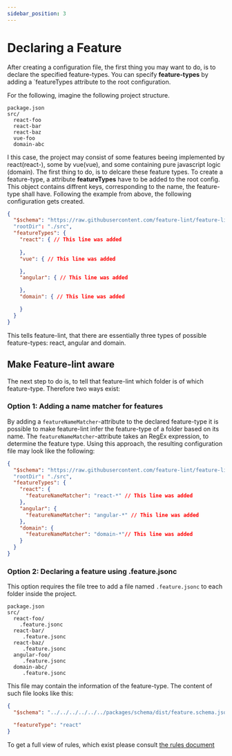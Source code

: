 ```yaml
---
sidebar_position: 3
---
```


# Declaring a Feature
After creating a configuration file, the first thing you may want to do, is to declare the specified feature-types.
You can specify **feature-types** by adding a `featureTypes attribute to the root configuration.

For the following, imagine the following project structure.

```
package.json
src/
  react-foo
  react-bar
  react-baz
  vue-foo
  domain-abc
```

I this case, the project may consist of some features beeing implemented by react(react-), some by vue(vue), and some containing
pure javascript logic (domain). The first thing to do, is to delcare these feature types. 
To create a feature-type, a attribute **featureTypes** have to be added to the root config. This object contains 
diffrent keys, corresponding to the name, the feature-type shall have. Following the example from above,
the following configuration gets created.

````json
{
  "$schema": "https://raw.githubusercontent.com/feature-lint/feature-lint/pages/schema/feature-lint-v0.0.15.schema.json"
  "rootDir": "./src",
  "featureTypes": {
    "react": { // This line was added
      
    },
    "vue": { // This line was added

    },
    "angular": { // This line was added

    },
    "domain": { // This line was added

    }
  }
}
````

This tells feature-lint, that there are essentially three types of possible feature-types: react, angular and domain.

## Make Feature-lint aware
The next step to do is, to tell that feature-lint which folder is of which feature-type. Therefore two ways exist:

### Option 1: Adding a name matcher for features
By adding a `featureNameMatcher`-attribute to the declared feature-type it is possible to make feature-lint infer the 
feature-type of a folder based on its name.
The `featureNameMatcher`-attribute takes an RegEx expression, to determine the feature type. Using this approach,
the resulting configuration file may look like the following:

````json
{
  "$schema": "https://raw.githubusercontent.com/feature-lint/feature-lint/pages/schema/feature-lint-v0.0.15.schema.json"
  "rootDir": "./src",
  "featureTypes": {
    "react": { 
      "featureNameMatcher": "react-*" // This line was added
    },
    "angular": { 
      "featureNameMatcher": "angular-*" // This line was added
    },
    "domain": { 
      "featureNameMatcher": "domain-*"// This line was added
    }
  }
}
````




### Option 2: Declaring a feature using .feature.jsonc 
This option requires the file tree to add a file named `.feature.jsonc` to each folder inside the project.
   
```
package.json
src/
  react-foo/
    .feature.jsonc
  react-bar/
     .feature.jsonc
  react-baz/
     .feature.jsonc
  angular-foo/
     .feature.jsonc
  domain-abc/ 
     .feature.jsonc
```
This file may contain the information of the feature-type. The content of such file looks like this:

```json
{
  "$schema": "../../../../../../packages/schema/dist/feature.schema.json",

  "featureType": "react"
}
```




To get a full view of rules, which exist please consult [the rules document](./declaring-rules.md)
